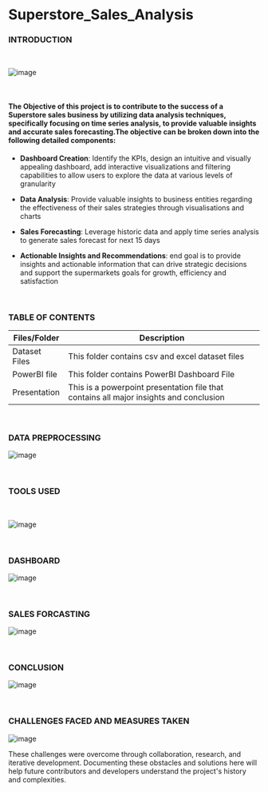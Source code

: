 # Superstore_Sales_Analysis

### **INTRODUCTION**

<br />  

![image](https://github.com/Rushikesh-Kharat/Superstore_Sales_Analysis/assets/99657888/a26237de-c06c-4bb7-936f-2ece0614747c) 

<br />  

#### The Objective of this project is to contribute to the success of a Superstore sales business by utilizing data analysis techniques, specifically focusing on time series analysis, to provide valuable insights and accurate sales forecasting.The objective can be broken down into the following detailed components:  

- **Dashboard Creation**: Identify the KPIs, design an intuitive and visually appealing dashboard, add interactive visualizations and filtering capabilities to allow users to explore the data at various levels of granularity 

- **Data Analysis**: Provide valuable insights to business entities regarding the effectiveness of their sales strategies through visualisations and charts 

- **Sales Forecasting**: Leverage historic data and apply time series analysis to generate sales forecast for next 15 days 

- **Actionable Insights and Recommendations**: end goal is to provide insights and actionable information that can drive strategic decisions and support the supermarkets goals for growth, efficiency and satisfaction  






<br />

### **TABLE OF CONTENTS**

| Files/Folder | Description |
| -----------  | ----------- |
| Dataset Files       | This folder contains csv and excel dataset files          |
| PowerBI file | This folder contains PowerBI Dashboard File   |
| Presentation | This is a powerpoint presentation file that contains all major insights and conclusion |


<br />

### **DATA PREPROCESSING**

![image](https://github.com/Rushikesh-Kharat/Superstore_Sales_Analysis/assets/99657888/b736b6f8-c8b4-4421-bb9b-f1bc87b2acd2)


<br />
 
### **TOOLS USED**

<br />


![image](https://github.com/Rushikesh-Kharat/Superstore_Sales_Analysis/assets/99657888/b1606fbb-b81d-4751-99c0-c7d1b013a0ef)


<br />
 

### **DASHBOARD**

![image](https://github.com/Rushikesh-Kharat/Superstore_Sales_Analysis/assets/99657888/7422fc6d-f2ba-4a23-aed9-e9028b54ebd6)


<br />

### **SALES FORCASTING**

![image](https://github.com/Rushikesh-Kharat/Superstore_Sales_Analysis/assets/99657888/d9822fd8-6e5d-4ace-bbf0-b0ada912efe8)



<br />
  
### **CONCLUSION**
![image](https://github.com/Rushikesh-Kharat/Superstore_Sales_Analysis/assets/99657888/25737e6e-8cc6-4e54-a44f-dd650cafb0d5)


<br />



### **CHALLENGES FACED AND MEASURES TAKEN**


  
![image](https://github.com/Rushikesh-Kharat/Superstore_Sales_Analysis/assets/99657888/e3a19eab-cdcc-4772-8fcf-62dcd73ee272)



These challenges were overcome through collaboration, research, and iterative development. Documenting these obstacles and solutions here will help future contributors and developers understand the project's history and complexities.



